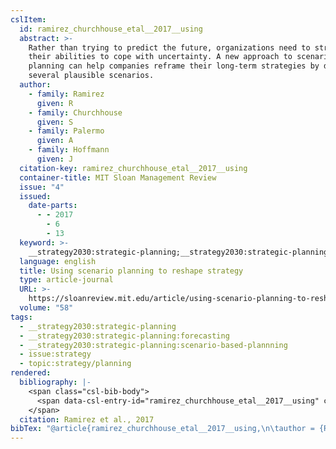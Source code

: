 ```yaml
---
cslItem:
  id: ramirez_churchhouse_etal__2017__using
  abstract: >-
    Rather than trying to predict the future, organizations need to strengthen
    their abilities to cope with uncertainty. A new approach to scenario
    planning can help companies reframe their long-term strategies by developing
    several plausible scenarios.
  author:
    - family: Ramirez
      given: R
    - family: Churchhouse
      given: S
    - family: Palermo
      given: A
    - family: Hoffmann
      given: J
  citation-key: ramirez_churchhouse_etal__2017__using
  container-title: MIT Sloan Management Review
  issue: "4"
  issued:
    date-parts:
      - - 2017
        - 6
        - 13
  keyword: >-
    __strategy2030:strategic-planning;__strategy2030:strategic-planning:forecasting;__strategy2030:strategic-planning:scenario-based-plannning;collection::strategy::planning
  language: english
  title: Using scenario planning to reshape strategy
  type: article-journal
  URL: >-
    https://sloanreview.mit.edu/article/using-scenario-planning-to-reshape-strategy/
  volume: "58"
tags:
  - __strategy2030:strategic-planning
  - __strategy2030:strategic-planning:forecasting
  - __strategy2030:strategic-planning:scenario-based-plannning
  - issue:strategy
  - topic:strategy/planning
rendered:
  bibliography: |-
    <span class="csl-bib-body">
      <span data-csl-entry-id="ramirez_churchhouse_etal__2017__using" class="csl-entry">Ramirez, R., Churchhouse, S., Palermo, A., &#38; Hoffmann, J. 2017. Using scenario planning to reshape strategy. <i>MIT Sloan Management Review</i>, <i>58</i>(4). <a href='https://sloanreview.mit.edu/article/using-scenario-planning-to-reshape-strategy/'>https://sloanreview.mit.edu/article/using-scenario-planning-to-reshape-strategy/</a></span>
    </span>
  citation: Ramirez et al., 2017
bibTex: "@article{ramirez_churchhouse_etal__2017__using,\n\tauthor = {Ramirez, R and Churchhouse, S and Palermo, A and Hoffmann, J},\n\tjournal = {MIT Sloan Management Review},\n\tnumber = {4},\n\tyear = {2017},\n\tmonth = {jun 13},\n\ttitle = {Using scenario planning to reshape strategy},\n\thowpublished = {https://sloanreview.mit.edu/article/using-scenario-planning-to-reshape-strategy/},\n\tvolume = {58},\n}\n\n"
---
```

